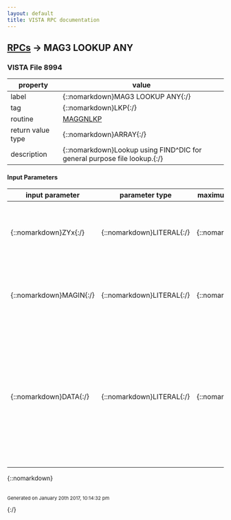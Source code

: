 ```yaml
---
layout: default
title: VISTA RPC documentation
---
```




## [RPCs](TableOfContent.md) &#8594; MAG3 LOOKUP ANY 



### VISTA File 8994 


 property | value 
--- | --- 
 label | {::nomarkdown}MAG3 LOOKUP ANY{:/}
 tag | {::nomarkdown}LKP{:/}
 routine | [MAGGNLKP](http://code.osehra.org/dox/Routine_MAGGNLKP_source.html)
 return value type | {::nomarkdown}ARRAY{:/}
 description | {::nomarkdown}Lookup using FIND^DIC for general purpose file lookup.{:/}

#### Input Parameters

| input parameter | parameter type | maximum data length | required | description | 
| --- | --- | --- | --- | --- | 
| {::nomarkdown}ZYx{:/} | {::nomarkdown}LITERAL{:/} | {::nomarkdown}256{:/} | {::nomarkdown}true{:/} | {::nomarkdown}        ; ZY is parameter sent by calling app (Delphi)        ;    FILE NUM ^ NUM TO RETURN ^ TEXT TO MATCH ^  ^ SCREEN ($P 5-99){:/} | 
| {::nomarkdown}MAGIN{:/} | {::nomarkdown}LITERAL{:/} | {::nomarkdown}200{:/} | {::nomarkdown}true{:/} | {::nomarkdown}MAGIN is parameter sent by calling app (Delphi) FILE NUM ^ NUM TO RETURN ^ TEXT TO MATCH ^ FIELDS ^ SCREEN ($P 5-99){:/} | 
| {::nomarkdown}DATA{:/} | {::nomarkdown}LITERAL{:/} | {::nomarkdown}40{:/} | {::nomarkdown}true{:/} | {::nomarkdown}TAB; DATA : TAB;  LVIEW =Piece 1 TAB;     +LVIEW = 1  :  TAB;          result array is formatted for a magListView controlTAB;              i.e.  ^ delimiter for data and \\ delimiter for IENTAB;     +LVIEW = 0  : TAB;         old way,  \  \ delim for data and '^' delim for IENTAB;  INDX = Piece 2TAB;                       This is the index to search TAB;                       Defaults to \B\{:/} | 

{::nomarkdown} <br/><br/><p style="font-size: 11px">Generated on January 20th 2017, 10:14:32 pm</p>{:/}
